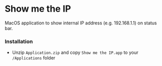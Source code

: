 # Show me the IP #

MacOS application to show internal IP address (e.g. 192.168.1.1) on status bar.

### Installation ###
* Unzip `Application.zip` and copy `Show me the IP.app` to your `/Applications` folder
